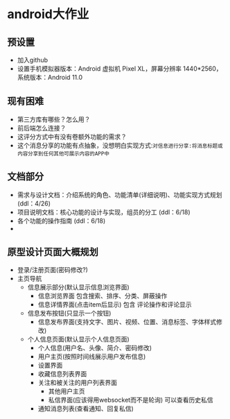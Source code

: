 # android大作业

## 预设置
- 加入github
- 设置手机模拟器版本：Android 虚拟机 Pixel XL，屏幕分辨率 1440*2560，系统版本：Android 11.0

## 现有困难
- 第三方库有哪些？怎么用？
- 前后端怎么连接？
- 这评分方式中有没有卷额外功能的需求？
- 这个消息分享的功能有点抽象，没想明白实现方式:`对信息进行分享:将消息标题或内容分享到任何其他可展示内容的APP中`

## 文档部分
- 需求与设计文档：介绍系统的角色、功能清单(详细说明)、功能实现方式规划 (ddl：4/26)
- 项目说明文档：核心功能的设计与实现，组员的分工  (ddl：6/18)
- 各个功能的操作指南 (ddl：6/18)
- 
## 原型设计页面大概规划
- 登录/注册页面(密码修改?)
- 主页导航
  - 信息展示部分(默认显示信息浏览界面)
    - 信息浏览界面 包含搜索、排序、分类、屏蔽操作 
    - 信息详情界面(点击item后显示) 包含 评论操作和评论显示
  - 信息发布按钮(只显示一个按钮)
    - 信息发布界面(支持文字、图片、视频、位置、消息标签、字体样式修改)
  - 个人信息页面(默认显示个人信息页面)
    - 个人信息(用户名、头像、简介、密码修改)
    - 用户主页(按照时间线展示用户发布信息)
    - 设置界面
    - 收藏信息列表界面
    - 关注和被关注的用户列表界面
      - 其他用户主页
      - 私信界面(应该得用websocket而不是轮询) 可以查看历史私信
    - 通知消息列表(查看通知、回复私信)